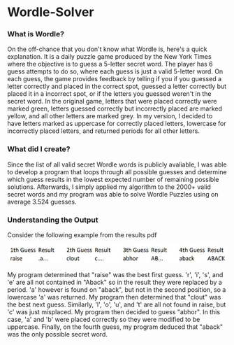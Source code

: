 # Wordle-Solver

### What is Wordle?

On the off-chance that you don't know what Wordle is, here's a quick explanation. It is a daily puzzle game produced by the New York Times where the objective is to guess a 5-letter secret word. The player has 6 guess attempts to do so, where each guess is just a valid 5-letter word. On each guess, the game provides feedback by telling if you if you guessed a letter correctly and placed in the correct spot, guessed a letter correctly but placed it in a incorrect spot, or if the letters you guessed weren't in the secret word. In the original game, letters that were placed correctly were marked green, letters guessed correctly but incorrectly placed are marked yellow, and all other letters are marked grey. In my version, I decided to have letters marked as uppercase for correctly placed letters, lowercase for incorrectly placed letters, and returned periods for all other letters. 

### What did I create?

Since the list of all valid secret Wordle words is publicly avaliable, I was able to develop a program that loops through all possible guesses and determine which guess results in the lowest expected number of remaining possible solutions. Afterwards, I simply applied my algorithm to the 2000+ valid secret words and my program was able to solve Wordle Puzzles using on average 3.524 guesses.

### Understanding the Output

Consider the following example from the results pdf

![Example](/demo/Aback.JPG)

My program determined that "raise" was the best first guess. 'r', 'i', 's', and 'e' are all not contained in "Aback" so in the result they were replaced by a period. 'a' however is found on "aback", but not in the second position, so a lowercase 'a' was returned. My program then determined that "clout" was the best next guess. Similarly, 'l', 'o', 'u', and 't' are all not found in raise, but 'c' was just misplaced. My program then decided to guess "abhor". In this case, 'a' and 'b' were placed correctly so they were modified to be uppercase. Finally, on the fourth guess, my program deduced that "aback" was the only possible secret word.
